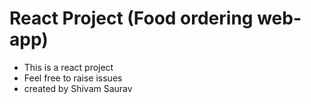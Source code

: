 # React Project (Food ordering web-app)

- This is a react project
- Feel free to raise issues
- created by Shivam Saurav
